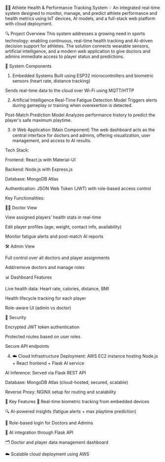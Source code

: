 🏃‍♂️ Athlete Health & Performance Tracking System 💡
An integrated real-time system designed to monitor, manage, and predict athlete performance and health metrics using IoT devices, AI models, and a full-stack web platform with cloud deployment.

🔍 Project Overview
This system addresses a growing need in sports technology: enabling continuous, real-time health tracking and AI-driven decision support for athletes.
The solution connects wearable sensors, artificial intelligence, and a modern web application to give doctors and admins immediate access to player status and predictions.

🧩 System Components
1. Embedded Systems
Built using ESP32 microcontrollers and biometric sensors (heart rate, distance tracking)

Sends real-time data to the cloud over Wi-Fi using MQTT/HTTP

2. Artificial Intelligence
Real-Time Fatigue Detection Model
Triggers alerts during gameplay or training when overexertion is detected.

Post-Match Prediction Model
Analyzes performance history to predict the player's safe maximum playtime.

3. 🌐 Web Application (Main Component)
The web dashboard acts as the central interface for doctors and admins, offering visualization, user management, and access to AI results.

Tech Stack:

Frontend: React.js with Material-UI

Backend: Node.js with Express.js

Database: MongoDB Atlas

Authentication: JSON Web Token (JWT) with role-based access control

Key Functionalities:

🧑‍⚕️ Doctor View

View assigned players’ health stats in real-time

Edit player profiles (age, weight, contact info, availability)

Monitor fatigue alerts and post-match AI reports

🛠️ Admin View

Full control over all doctors and player assignments

Add/remove doctors and manage roles

📊 Dashboard Features

Live health data: Heart rate, calories, distance, BMI

Health lifecycle tracking for each player

Role-aware UI (admin vs doctor)

🔐 Security

Encrypted JWT token authentication

Protected routes based on user roles

Secure API endpoints

4. ☁️ Cloud Infrastructure
Deployment: AWS EC2 instance hosting Node.js + React frontend + Flask AI service

AI Inference: Served via Flask REST API

Database: MongoDB Atlas (cloud-hosted, secured, scalable)

Reverse Proxy: NGINX setup for routing and scalability

🚀 Key Features
📡 Real-time biometric tracking from embedded devices

🔍 AI-powered insights (fatigue alerts + max playtime prediction)

👥 Role-based login for Doctors and Admins

🧠 AI integration through Flask API

🗂️ Doctor and player data management dashboard

☁️ Scalable cloud deployment using AWS
